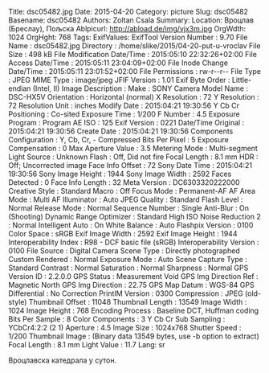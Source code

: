 Title: dsc05482.jpg
Date: 2015-04-20
Category: picture
Slug: dsc05482
Basename: dsc05482
Authors: Zoltan Csala
Summary:
Location: Вроцлав (Бреслау), Пољска
Ablpicurl: http://abload.de/img/vjx3m.jpg
OrgWdth: 1024
OrgHght: 768
Tags:
ExifValues: ExifTool Version Number : 9.70
            File Name : dsc05482.jpg
            Directory : /home/slike/2015/04-20-put-u-vroclav
            File Size : 498 kB
            File Modification Date/Time : 2015:05:10 22:32:26+02:00
            File Access Date/Time : 2015:05:11 23:04:09+02:00
            File Inode Change Date/Time : 2015:05:11 23:01:52+02:00
            File Permissions : rw-r--r--
            File Type : JPEG
            MIME Type : image/jpeg
            JFIF Version : 1.01
            Exif Byte Order : Little-endian (Intel, II)
            Image Description :
            Make : SONY
            Camera Model Name : DSC-HX5V
            Orientation : Horizontal (normal)
            X Resolution : 72
            Y Resolution : 72
            Resolution Unit : inches
            Modify Date : 2015:04:21 19:30:56
            Y Cb Cr Positioning : Co-sited
            Exposure Time : 1/200
            F Number : 4.5
            Exposure Program : Program AE
            ISO : 125
            Exif Version : 0221
            Date/Time Original : 2015:04:21 19:30:56
            Create Date : 2015:04:21 19:30:56
            Components Configuration : Y, Cb, Cr, -
            Compressed Bits Per Pixel : 5
            Exposure Compensation : 0
            Max Aperture Value : 3.5
            Metering Mode : Multi-segment
            Light Source : Unknown
            Flash : Off, Did not fire
            Focal Length : 8.1 mm
            HDR : Off; Uncorrected image
            Face Info Offset : 72
            Sony Date Time : 2015:04:21 19:30:56
            Sony Image Height : 1944
            Sony Image Width : 2592
            Faces Detected : 0
            Face Info Length : 32
            Meta Version : DC6303320222000
            Creative Style : Standard
            Macro : Off
            Focus Mode : Permanent-AF
            AF Area Mode : Multi
            AF Illuminator : Auto
            JPEG Quality : Standard
            Flash Level : Normal
            Release Mode : Normal
            Sequence Number : Single
            Anti-Blur : On (Shooting)
            Dynamic Range Optimizer : Standard
            High ISO Noise Reduction 2 : Normal
            Intelligent Auto : On
            White Balance : Auto
            Flashpix Version : 0100
            Color Space : sRGB
            Exif Image Width : 2592
            Exif Image Height : 1944
            Interoperability Index : R98 - DCF basic file (sRGB)
            Interoperability Version : 0100
            File Source : Digital Camera
            Scene Type : Directly photographed
            Custom Rendered : Normal
            Exposure Mode : Auto
            Scene Capture Type : Standard
            Contrast : Normal
            Saturation : Normal
            Sharpness : Normal
            GPS Version ID : 2.2.0.0
            GPS Status : Measurement Void
            GPS Img Direction Ref : Magnetic North
            GPS Img Direction : 22.75
            GPS Map Datum : WGS-84
            GPS Differential : No Correction
            PrintIM Version : 0300
            Compression : JPEG (old-style)
            Thumbnail Offset : 11048
            Thumbnail Length : 13549
            Image Width : 1024
            Image Height : 768
            Encoding Process : Baseline DCT, Huffman coding
            Bits Per Sample : 8
            Color Components : 3
            Y Cb Cr Sub Sampling : YCbCr4:2:2 (2 1)
            Aperture : 4.5
            Image Size : 1024x768
            Shutter Speed : 1/200
            Thumbnail Image : (Binary data 13549 bytes, use -b option to extract)
            Focal Length : 8.1 mm
            Light Value : 11.7
Lang: sr

Вроцлавска катедрала у сутон.
